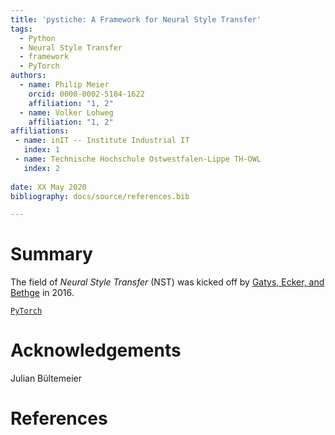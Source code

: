 ```yaml
---
title: 'pystiche: A Framework for Neural Style Transfer'
tags:
  - Python
  - Neural Style Transfer
  - framework
  - PyTorch
authors:
  - name: Philip Meier
    orcid: 0000-0002-5184-1622
    affiliation: "1, 2"
  - name: Volker Lohweg
    affiliation: "1, 2"
affiliations:
 - name: inIT -- Institute Industrial IT
   index: 1
 - name: Technische Hochschule Ostwestfalen-Lippe TH-OWL
   index: 2
   
date: XX May 2020
bibliography: docs/source/references.bib

---
```


# Summary

The field of _Neural Style Transfer_ (NST) was kicked off by [Gatys, Ecker, and Bethge](@GEB2016) in 2016.

[`PyTorch`](@PGM+2019)

# Acknowledgements

Julian Bültemeier

# References
